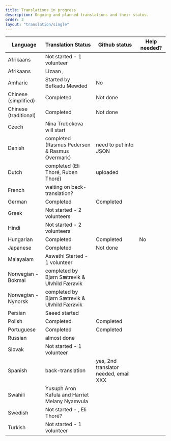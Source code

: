 ```yaml
---
title: Translations in progress
description: Ongoing and planned translations and their status.
order: 3
layout: "translation/single"
---
```


| Language  | Translation Status | Github status | Help needed? 
| ------------- | ------------- | ------------- | ------------- 
| Afrikaans | Not started - 1 volunteer
| Afrikaans  | Lizaan ,  |
| Amharic  | Started by Befkadu Mewded | No | 
| Chinese (simplified)  | Completed | Not done
| Chinese (traditional)  | Completed  | Not done
| Czech | Nina Trubokova will start
| Danish  | completed (Rasmus Pedersen & Rasmus Overmark) | need to put into JSON
| Dutch | completed (Eli Thoré, Ruben Thoré) | uploaded 
| French  | waiting on back-translation?  | 
| German  | Completed  | Completed  | 
| Greek  | Not started - 2 volunteers |
| Hindi  | Not started - 2 volunteers |
| Hungarian  | Completed | Completed | No
| Japanese  | Completed  | Not done
| Malayalam | Aswathi Started - 1 volunteer 
| Norwegian - Bokmal | completed by Bjørn Sætrevik & Ulvhild Færøvik |
| Norwegian - Nynorsk  | completed by Bjørn Sætrevik & Ulvhild Færøvik |
| Persian | Saeed started
| Polish  | Completed  | Completed
| Portuguese  | Completed  | Completed
| Russian  | almost done |
| Slovak | Not started - 1 volunteer
| Spanish  | back-translation   | yes, 2nd translator needed, email XXX
| Swahili  | Yusuph Aron Kafula  and Harriet Melany Nyamvula |
| Swedish | Not started - , Eli Thoré?
| Turkish | Not started - 1 volunteer
